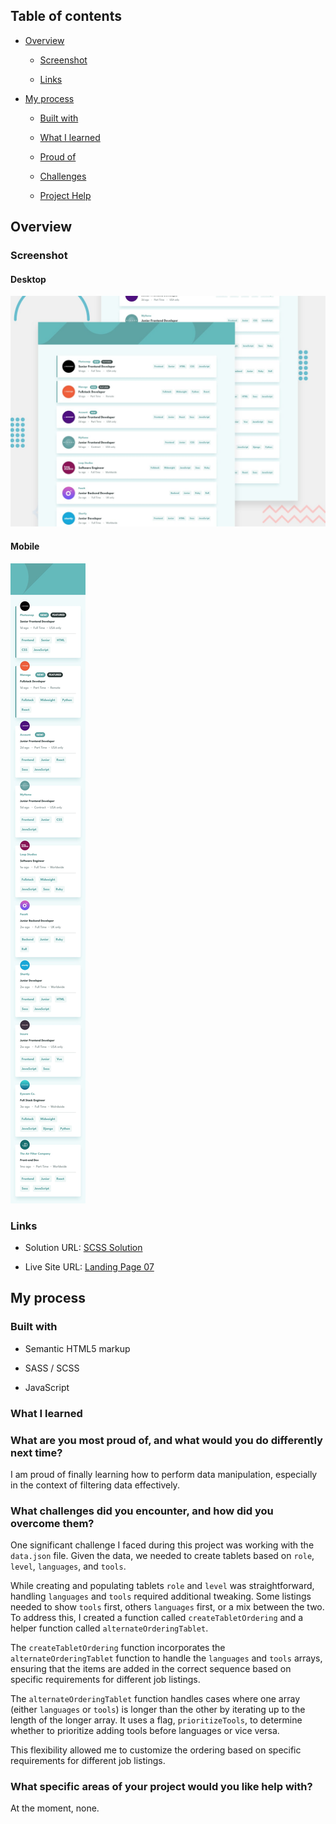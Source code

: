 ## Table of contents

- [Overview](#overview)

  - [Screenshot](#screenshot)

  - [Links](#links)

- [My process](#my-process)

  - [Built with](#built-with)

  - [What I learned](#what-i-learned)

  - [Proud of](#What-are-you-most-proud-of-and-what-would-you-do-differently-next-time)

  - [Challenges](#What-challenges-did-you-encounter-and-how-did-you-overcome-them)

  - [Project Help](#What-specific-areas-of-your-project-would-you-like-help-with)

## Overview

### Screenshot

#### Desktop

![Landing Page Desktop Design Final ](/Landing%20Page%2007/public/design/desktop-preview.jpg)


#### Mobile


![Landing Page Mobile Design Final ](/Landing%20Page%2007/public/design/mobile-design.jpg)




### Links

- Solution URL: [SCSS Solution](https://github.com/FengDenny/Frontend-Mentor-Challenges/blob/main/Landing%20Page%2007/style.scss)

- Live Site URL: [Landing Page 07 ](https://landingpagee07.netlify.app/)

## My process

### Built with

- Semantic HTML5 markup

- SASS / SCSS

- JavaScript

### What I learned



### What are you most proud of, and what would you do differently next time?

I am proud of finally learning how to perform data manipulation, especially in the context of filtering data effectively.


### What challenges did you encounter, and how did you overcome them?
One significant challenge I faced during this project was working with the `data.json` file.  Given the data, we needed to create tablets based on `role`, `level`, `languages`, and `tools`.

While creating and populating tablets `role` and `level` was straightforward, handling `languages` and `tools` required additional tweaking. Some listings needed to show `tools` first, others `languages` first, or a mix between the two. To address this, I created a function called `createTabletOrdering` and a helper function called `alternateOrderingTablet`. 

The `createTabletOrdering` function incorporates the `alternateOrderingTablet` function to handle the `languages` and `tools` arrays, ensuring that the items are added in the correct sequence based on specific requirements for different job listings.

The `alternateOrderingTablet` function handles cases where one array (either `languages` or `tools`) is longer than the other by iterating up to the length of the longer array. It uses a flag, `prioritizeTools`, to determine whether to prioritize adding tools before languages or vice versa. 

This flexibility allowed me to customize the ordering based on specific requirements for different job listings.

### What specific areas of your project would you like help with?
At the moment, none.